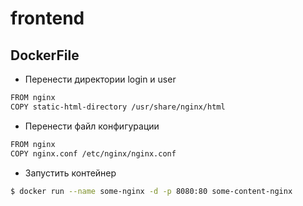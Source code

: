 # frontend

## DockerFile

- Перенести директории login и user

```Bash
FROM nginx
COPY static-html-directory /usr/share/nginx/html
```

- Перенести файл конфигурации

```Bash
FROM nginx
COPY nginx.conf /etc/nginx/nginx.conf
```

- Запустить контейнер

```Bash
$ docker run --name some-nginx -d -p 8080:80 some-content-nginx
```
